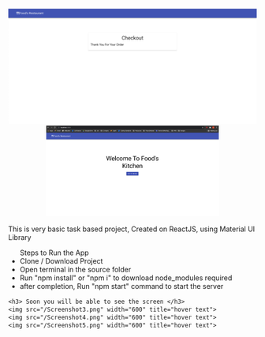 <p align="center">
  <img src="/Screenshot.png" width="600" title="hover text">
  <img src="/Screenshot2.png" width="350" alt="accessibility text">
</p>
<p> This is very basic task based project, Created on ReactJS, using Material UI Library <p>
  <ul> Steps to Run the App
    <li> Clone / Download Project </li>
    <li> Open terminal in the source folder </li>
    <li> Run "npm install" or "npm i" to download node_modules required </li>
    <li> after completion, Run "npm start" command to start the server </li>
    </ul>
    
    <h3> Soon you will be able to see the screen </h3>
    <img src="/Screenshot3.png" width="600" title="hover text">
    <img src="/Screenshot4.png" width="600" title="hover text">
    <img src="/Screenshot5.png" width="600" title="hover text">
      
    
